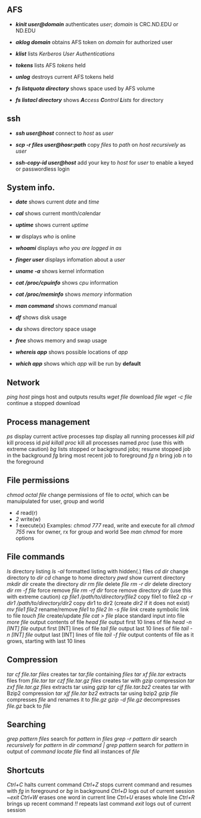## AFS
- ***kinit user@domain*** authenticates *user*; *domain* is CRC.ND.EDU or ND.EDU

- ***aklog domain*** obtains AFS token on *domain* for authorized user

- ***klist*** lists *Kerberos User Authentications*

- ***tokens*** lists AFS *tokens* held

- ***unlog*** destroys current AFS tokens held

- ***fs listquota directory*** shows space used by AFS volume

- ***fs listacl directory*** shows ***A****ccess* ***C****ontrol* ***L****ists* for directory

## ssh
- ***ssh user@host*** connect to *host* as *user*

- ***scp -r files user@hosr:path*** copy *files* to *path* on *host* *recursively* as *user*

- ***ssh-copy-id user@host*** add your key to *host* for *user* to enable a keyed or passwordless login

## System info.
- ***date*** shows current *date* and *time*

- ***cal*** shows current month/*cal*endar

- ***uptime*** shows current *uptime*

- ***w*** displays *who* is online

- ***whoami*** displays *who you are logged in as*

- ***finger user*** displays infomation about a *user*

- ***uname -a*** shows kernel information

- ***cat /proc/cpuinfo*** shows *cpu* information

- ***cat /proc/meminfo*** shows *memory* information

- ***man command*** shows *command* manual

- ***df*** shows disk usage

- ***du*** shows directory space usage

- ***free*** shows memory and swap usage

- ***whereis app*** shows possible locations of *app*

- ***which app*** shows which *app* will be run by **default**

## Network
*ping host* pings host and outputs results
*wget file* download *file*
*wget -c file* continue a stopped download

## Process management
*ps* display current active processes
*top* display all running processes
*kill pid* kill process id *pid*
*killall proc* kill all processes named *proc* (use this with extreme caution)
*bg* lists stopped or background jobs; resume stopped job in the background
*fg* bring most recent job to foreground
*fg n* bring job *n* to the foreground

## File permissions
*chmod octal file* change permissions of file to *octal*, which can be manuipulated for user, group and world
- *4* read(r)
- *2* write(w)
- *1* execute(x)
Examples: *chmod 777* read, write and execute for all
          *chmod 755* rwx for owner, rx for group and world
          See *man chmod* for more options

## File commands
*ls* directory listing
*ls -al* formatted listing with hidden(.) files
*cd dir* change directory to *dir*
*cd* change to home directory
*pwd* show current directory
*mkdir dir* create the directory *dir*
*rm file* delete *file*
*rm -r dir* delete directory *dir*
*rm -f file* force remove *file*
*rm -rf dir* force remove directory *dir* (use this with extreme caution)
*cp file1 /path/to/directory/file2* copy file1 to file2
*cp -r dir1 /path/to/directory/dir2* copy dir1 to dir2 (create *dir2* if it does not exist)
*mv file1 file2* rename/remove *file1* to *file2*
*ln -s file link* create symbolic link to file
*touch file* create/update *file*
*cat > file* place standard input into file
*more file* output contents of file
*head file* output first 10 lines of file
*head -n [INT] file* output first [INT] lines of file
*tail file* output last 10 lines of file
*tail -n [INT] file* output last [INT] lines of file
*tail -f file* output contents of file as it grows, starting with last 10 lines

## Compression
*tar cf file.tar files* creates tar *tar.file* containing *files*
*tar xf file.tar* extracts files from *file.tar*
*tar czf file.tar.gz files* creates tar with *gzip* compression
*tar zxf file.tar.gz files* extracts tar using *gzip*
*tar cjf file.tar.bz2* creates tar with Bzip2 compression
*tar xjf file.tar bz2* extracts tar using bzip2
*gzip file* compresses *file* and renames it to *file.gz*
*gzip -d file.gz* decompresses *file.gz* back to *file*

## Searching
*grep pattern files* search for *pattern* in *files*
*grep -r pattern dir* search *recursively* for *pattern* in *dir*
*command | grep pattern* search for *pattern* in output of *command*
*locate file* find all instances of *file*

## Shortcuts
*Ctrl+C* halts current command
*Ctrl+Z* stops current command and resumes with *fg* in foreground or *bg* in background
*Ctrl+D* logs out of current session ~*exit*
*Ctrl+W* erases one word in current line
*Ctrl+U* erases whole line
*Ctrl+R* brings up recent command
*!!* repeats last command
*exit* logs out of current session
